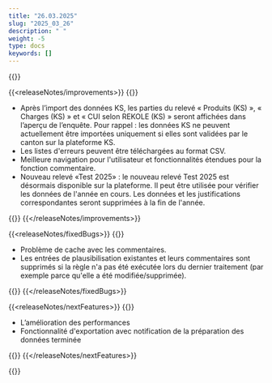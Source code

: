 ```yaml
---
title: "26.03.2025" 
slug: "2025_03_26" 
description: " "
weight: -5
type: docs
keywords: []
---
```


{{<releaseNotes>}}

{{<releaseNotes/improvements>}}
{{<markdown>}}

- Après l’import des données KS, les parties du relevé « Produits (KS) », « Charges (KS) » et « CUI selon REKOLE (KS) » seront affichées dans l’aperçu de l’enquête.
Pour rappel : les données KS ne peuvent actuellement être importées uniquement si elles sont validées par le canton sur la plateforme KS.
- Les listes d'erreurs peuvent être téléchargées au format CSV.
- Meilleure navigation pour l'utilisateur et fonctionnalités étendues pour la fonction commentaire.
- Nouveau relevé «Test 2025» : le nouveau relevé Test 2025 est désormais disponible sur la plateforme. Il peut être utilisée pour vérifier les données de l'année en cours. Les données et les justifications correspondantes seront supprimées à la fin de l'année.

{{</markdown>}}
{{</releaseNotes/improvements>}}

{{<releaseNotes/fixedBugs>}}
{{<markdown>}}

- Problème de cache avec les commentaires.
- Les entrées de plausibilisation existantes et leurs commentaires sont supprimés si la règle n'a pas été exécutée lors du dernier traitement (par exemple parce qu'elle a été modifiée/supprimée).

{{</markdown>}}
{{</releaseNotes/fixedBugs>}}

{{<releaseNotes/nextFeatures>}}
{{<markdown>}}

- L’amélioration des performances
- Fonctionnalité d'exportation avec notification de la préparation des données terminée

{{</markdown>}}
{{</releaseNotes/nextFeatures>}}

{{</releaseNotes>}}
